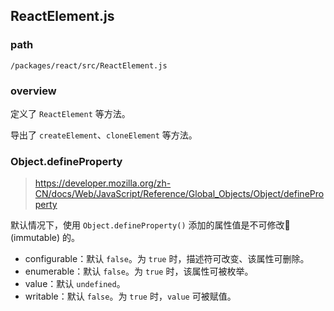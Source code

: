 ## ReactElement.js

### path

`/packages/react/src/ReactElement.js`

### overview

定义了 `ReactElement` 等方法。

导出了 `createElement`、`cloneElement` 等方法。

### Object.defineProperty

> https://developer.mozilla.org/zh-CN/docs/Web/JavaScript/Reference/Global_Objects/Object/defineProperty

默认情况下，使用 `Object.defineProperty()` 添加的属性值是不可修改 (immutable) 的。

- configurable：默认 `false`。为 `true` 时，描述符可改变、该属性可删除。
- enumerable：默认 `false`。为 `true` 时，该属性可被枚举。
- value：默认 `undefined`。
- writable：默认 `false`。为 `true` 时，`value` 可被赋值。
